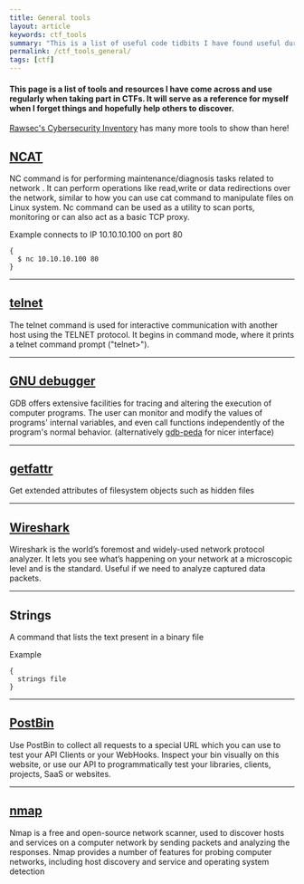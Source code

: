 ```yaml
---
title: General tools
layout: article
keywords: ctf_tools
summary: "This is a list of useful code tidbits I have found useful during my learning."
permalink: /ctf_tools_general/
tags: [ctf]
---
```


#### This page is a list of tools and resources I have come across and use regularly when taking part in CTFs. It will serve as a reference for myself when I forget things and hopefully help others to discover.

[Rawsec's Cybersecurity Inventory](https://inventory.rawsec.ml/tools.html) has many more tools to show than here!

## [NCAT](https://linuxtechlab.com/nc-command-ncat-for-beginners/)
NC command is for performing maintenance/diagnosis tasks related to network . It can perform operations like read,write or data redirections over the network, similar to how you can use cat command to manipulate files on Linux system. Nc command can be used as a utility to scan ports, monitoring or can also act as a basic TCP proxy.

Example
connects to IP 10.10.10.100 on port 80
```
{
  $ nc 10.10.10.100 80
}
```
-----------------------------

## [telnet](https://www.computerhope.com/unix/utelnet.htm)
The telnet command is used for interactive communication with another host using the TELNET protocol. It begins in command mode, where it prints a telnet command prompt ("telnet>").

-----------------------------

## [GNU debugger](https://www.geeksforgeeks.org/gdb-step-by-step-introduction/s)
GDB offers extensive facilities for tracing and altering the execution of computer programs. The user can monitor and modify the values of programs' internal variables, and even call functions independently of the program's normal behavior. (alternatively [gdb-peda](https://github.com/longld/peda) for nicer interface)

------------------------------

## [getfattr](https://linux.die.net/man/1/getfattr)
Get extended attributes of filesystem objects such as hidden files

-------------------------------

## [Wireshark](https://www.wireshark.org/)
Wireshark is the world’s foremost and widely-used network protocol analyzer. It lets you see what’s happening on your network at a microscopic level and is the standard. Useful if we need to analyze captured data packets.

--------------------------------

## Strings
A command that lists the text present in a binary file

Example
```
{
  strings file
}
```

--------------------------------

## [PostBin](https://postb.in/)
Use PostBin to collect all requests to a special URL which you can use to test your API Clients or your WebHooks. Inspect your bin visually on this website, or use our API to programmatically test your libraries, clients, projects, SaaS or websites.

--------------------------------

## [nmap](https://nmap.org/)
Nmap is a free and open-source network scanner, used to discover hosts and services on a computer network by sending packets and analyzing the responses. Nmap provides a number of features for probing computer networks, including host discovery and service and operating system detection
